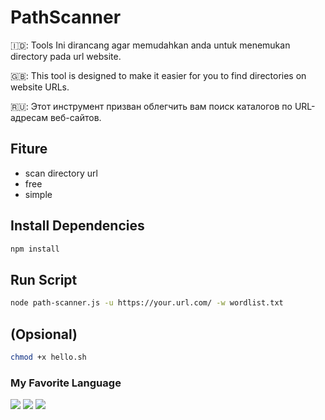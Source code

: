 # PathScanner
🇮🇩:
Tools Ini dirancang agar memudahkan anda untuk menemukan directory pada url website.

🇬🇧: This tool is designed to make it easier for you to find directories on website URLs.

🇷🇺:
Этот инструмент призван облегчить вам поиск каталогов по URL-адресам веб-сайтов.


## Fiture
- scan directory url
- free
- simple

## Install Dependencies
```bash
npm install
```
## Run Script
```bash
node path-scanner.js -u https://your.url.com/ -w wordlist.txt
```
## (Opsional)
```bash
chmod +x hello.sh
```

### **My Favorite Language**
<p align="left">
  <img src="https://img.shields.io/badge/-JavaScript-yellow?style=for-the-badge&logo=javascript&logoColor=white" />
  <img src="https://img.shields.io/badge/-Python-3776AB?style=for-the-badge&logo=python&logoColor=white" />
  <img src="https://img.shields.io/badge/-Ruby-CC342D?style=for-the-badge&logo=ruby&logoColor=white" />
</p>
